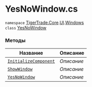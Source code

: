 
# YesNoWindow.cs
`namespace` [TigerTrade.Core](../../../TigerTrade.Core.md).[UI](../../../TigerTrade.Core/UI.md).[Windows](../../../TigerTrade.Core/UI/Windows.md)  
    `class` [YesNoWindow](../../YesNoWindow.cs.md)

### Методы
| Название | Описание |
| --- | --- |
| [`InitializeComponent`](./Методы/InitializeComponent.md) | *Описание* |
| [`ShowWindow`](./Методы/ShowWindow.md) | *Описание* |
| [`YesNoWindow`](./Методы/YesNoWindow.md) | *Описание* |
